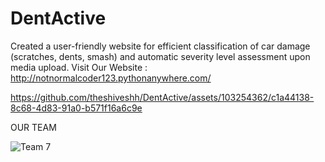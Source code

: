 # DentActive
Created a user-friendly website for efficient classification of car damage (scratches, dents, smash) and
automatic severity level assessment upon media upload.
Visit Our Website :
http://notnormalcoder123.pythonanywhere.com/


https://github.com/theshiveshh/DentActive/assets/103254362/c1a44138-8c68-4d83-91a0-b571f16a6c9e


OUR TEAM 

![Team 7](https://github.com/theshiveshh/DentActive/assets/103254362/0588d239-1183-47de-9b5b-2b2928b75ca6)

